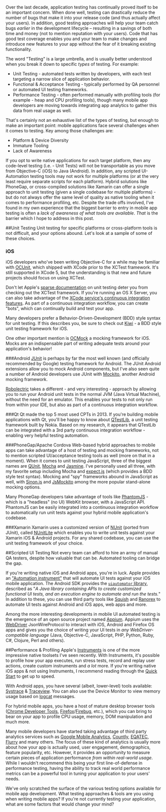 Over the last decade, application testing has continually proved itself to be an important concern. When done well, testing can drastically reduce the number of bugs that make it into your release code (and thus actually affect your users). In addition, good testing approaches will help your team catch bugs *earlier* in the development lifecycle – resulting in a savings of both time and money (not to mention reputation with your users). Code that has good test coverage enables you and your team to make changes and introduce new features to your app without the fear of it breaking existing functionality.

The word "Testing" is a large umbrella, and is usually better understood when you break it down to specific *types* of testing. For example:

* Unit Testing - automated tests written by developers, with each test targeting a narrow slice of application behavior.
* Functional & Acceptance Testing - typically performed by QA personnel or automated UI testing frameworks.
* Performance Testing - often performed manually with profiling tools (for example - heap and CPU profiling tools), though many mobile app developers are moving towards integrating app analytics to gather this data from real usage as well.

That's certainly not an exhaustive list of the types of testing, but enough to make an important point: mobile applications face several challenges when it comes to testing. Key among those challenges are:

* Platform & Device Diversity
* Immature Tooling
* Lack of Awareness

If you opt to write native applications for each target platform, then any code-level testing (i.e. - Unit Tests) will not be transportable as you move from Objective-C (iOS) to Java (Android). In addition, any scripted UI-Automation testing tools may not work for multiple platforms (or at the very least require separate scripts for each platform). Hybrid solutions like PhoneGap, or cross-compiled solutions like Xamarin can offer a single approach to unit testing (given a single codebase for multiple platforms) - but do not always offer the same level of quality as native tooling when it comes to performance profiling, etc. Despite the trade offs involved, I've found in my own experience that the biggest barrier to entry in mobile app testing is often a *lack of awareness of what tools are available*. *That* is the barrier which I hope to address in this post. 

##Unit Testing
Unit testing for specific platforms or cross-platform tools is not difficult, and your options abound. Let's look at a sample of some of these choices.

### iOS
iOS developers who've been writing Objective-C for a while may be familiar with [OCUnit](http://www.sente.ch/software/ocunit/), which shipped with XCode prior to the XCTest framework. It's still supported in XCode 5, but the understanding is that new and future projects should focus on using XCTest.

Don't let Apple's [sparse documentation](https://developer.apple.com/library/ios/documentation/ToolsLanguages/Conceptual/Xcode_Overview/UnitTestYourApp/UnitTestYourApp.html#//apple_ref/doc/uid/TP40010215-CH21-SW1) on unit testing deter you from checking out the XCTest framework. If you're running an OS X Server, you can also take advantage of the [XCode service's continuous integration features](https://developer.apple.com/library/ios/documentation/ToolsLanguages/Conceptual/Xcode_Overview/UnitTestYourApp/UnitTestYourApp.html#//apple_ref/doc/uid/TP40010215-CH21-SW3). As part of a continuous integration workflow, you can create "bots", which can continually build and test your app.

Many developers prefer a Behavior-Driven-Development (BDD) style syntax for unit testing. If this describes you, be sure to check out [Kiwi](https://github.com/allending/Kiwi) - a BDD style unit testing framework for iOS.

One other important mention is [OCMock](http://ocmock.org/ios/) a mocking framework for iOS. Mocks are an indispensable part of writing adequate tests around your application's behavior!

###Android
[JUnit](http://junit.org/) is perhaps by far the most well known (and officially recommended by Google) testing framework for Android. The JUnit Android extensions allow you to mock Android components, but I've also seen quite a number of Android developers use JUnit with [Mockito](https://code.google.com/p/mockito/), another Android mocking framework.

[Robolectric](http://robolectric.org/) takes a different - and very interesting - approach by allowing you to run your Android unit tests in the normal JVM (Java Virtual Machine), without the need for an emulator. This enables your tests to not only run from within your IDE, but also as part of a continuous integration workflow.

###Qt
Qt made the top 5 most used CPTs in 2013. If you're building mobile applications with Qt, you'll be happy to know about [QTestLib](http://qt-project.org/doc/qt-4.8/qtestlib-manual.html), a unit testing framework built by Nokia. Based on my research, it appears that QTestLib can be integrated with a 3rd party continuous integration workflow - enabling very helpful testing automation.

###PhoneGap/Apache Cordova
Web-based hybrid approaches to mobile apps can take advantage of a host of testing and mocking frameworks, not to mention scripted UI/acceptance testing tools as well (more on that in a moment). When it comes to unit testing JavaScript, three of the biggest names are [QUnit](http://qunitjs.com/), [Mocha](http://visionmedia.github.io/mocha/) and [Jasmine](http://pivotal.github.io/jasmine/). I've personally used all three, with my favorite setup including Mocha and [expect.js](https://github.com/LearnBoost/expect.js/) (which provides a BDD style test syntax). Mocking and "spy" frameworks abound in JavaScript as well, with [Sinon.js](http://sinonjs.org/) and [JsMockito](http://jsmockito.org/) among the more popular stand-alone mocking options.

Many PhoneGap developers take advantage of tools like [PhantomJS](http://phantomjs.org/) - which is a "headless" (no UI) WebKit browser, with a JavaScript API. PhantomJS can be easily integrated into a continuous integration workflow to automatically run unit tests against your hybrid mobile application's codebase.

###Xamarin
Xamarin uses a customized version of [NUnit](http://nunit.org/) (ported from JUnit), called [NUnitLite](http://www.nunitlite.com/) which enables you to write unit tests against your Xamarin iOS & Android projects. For any shared codebase, you can use the unit testing framework of your choice.

##Scripted UI Testing
Not every team can afford to hire an army of manual QA testers, despite how valuable that can be. Automated tooling can bridge the gap.

If you're writing native iOS and Android apps, you're in luck. Apple provides an ["Automation instrument"](https://developer.apple.com/library/ios/documentation/DeveloperTools/Conceptual/InstrumentsUserGuide/UsingtheAutomationInstrument/UsingtheAutomationInstrument.html) that will automate UI tests against your iOS mobile application. The Android SDK provides the [`uiautomator` library](http://developer.android.com/tools/testing/testing_ui.html), described as "*A Java library containing APIs to create customized functional UI tests, and an execution engine to automate and run the tests.*" In addition to these, you can use third party tools like [Squish](http://www.froglogic.com/squish/gui-testing/index.php) and [Ranorex](http://www.ranorex.com/) to automate UI tests against Android and iOS apps, web apps and more.

Among the more interesting developments in mobile UI automated testing is the emergence of an open source project named [Appium](http://appium.io/). Appium uses the [WebDriver](https://code.google.com/p/selenium/wiki/JsonWireProtocol) JsonWireProtocol to interact with iOS, Android and Firefox OS apps and gives you the choice of writing your UI tests in *any WebDriver-compatible language* (Java, Objective-C, JavaScript, PHP, Python, Ruby, C#, Clojure, Perl and others).

##Performance & Profiling
Apple's [Instruments](https://developer.apple.com/library/mac/documentation/DeveloperTools/Conceptual/InstrumentsUserGuide/Introduction/Introduction.html) is one of the more impressive native toolsets I've seen recently. With Instruments, it's possible to profile how your app executes, run stress tests, record and replay user actions, create custom instruments and *a lot* more. If you're writing native iOS apps & not using Instruments, I recommend reading through the [Quick Start](https://developer.apple.com/library/mac/documentation/DeveloperTools/Conceptual/InstrumentsUserGuide/InstrumentsQuickStart/InstrumentsQuickStart.html#//apple_ref/doc/uid/TP40004652-CH19-SW1) to get up to speed.

With Android apps, you have several (albeit, lower-level) tools available: [Systrace](http://developer.android.com/tools/debugging/systrace.html) & [Traceview](http://developer.android.com/tools/debugging/debugging-tracing.html). You can also use the Device Monitor to view memory usage based on [logcat](http://developer.android.com/tools/help/logcat.html) messages.

For hybrid mobile apps, you have a host of mature desktop browser tools ([Chrome Developer Tools](https://developers.google.com/chrome-developer-tools/), [Firefox](https://developer.mozilla.org/en-US/docs/Tools)/[Firebug](http://getfirebug.com/), etc.), which you can bring to bear on your app to profile CPU usage, memory, DOM manipulation and much more.

Many mobile developers have started taking advantage of third party analytics services such as [Google Mobile Analytics](http://www.google.com/analytics/mobile/), [Countly](https://count.ly/), [EQATEC](http://www.telerik.com/analytics), [Flurry](http://www.flurry.com/flurry-analytics.html) and many others. The focus of these kind of analytics is usually more about how your app is actually used, user engagement, demographics, feature popularity, etc. However, it provides an opportunity to measure certain pieces of application performance *from within real-world usage*. While I wouldn't recommend this being your first line-of-defense in performance testing, having the ability to track real world performance metrics can be a powerful tool in tuning your application to your users' needs.

We've only scratched the surface of the various testing options available for mobile app development. What testing approaches & tools are you using when writing mobile apps? If you're not currently testing your application, what are some factors that would change your mind?